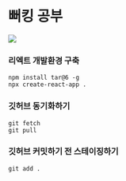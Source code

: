 # 뻐킹 공부
<div>
  <img src="https://github.com/user-attachments/assets/3392530d-0a62-4d25-a359-78966c4281d8"/>
</div>
<div>
  <h3>리엑트 개발환경 구축</h3>
  <pre><code>npm install tar@6 -g
npx create-react-app .</code></pre>
</div>
<div>
  <h3>깃허브 동기화하기</h3>
  <pre><code>git fetch
git pull</code></pre>
</div>
<div>
  <h3>깃허브 커밋하기 전 스테이징하기</h3>
  <pre><code>git add .</code></pre>
</div>
